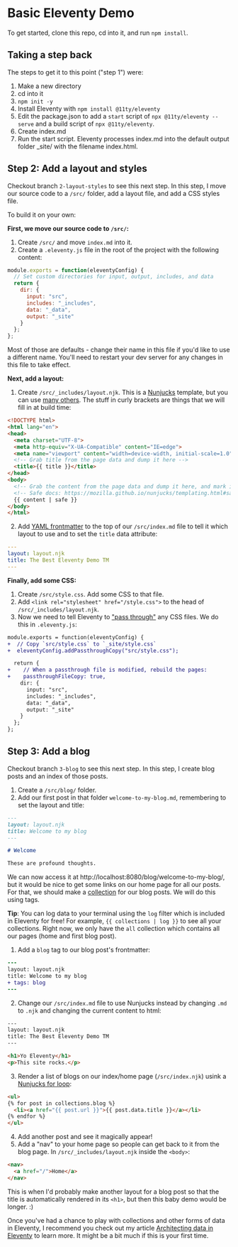# Basic Eleventy Demo

To get started, clone this repo, cd into it, and run `npm install`.

## Taking a step back

The steps to get it to this point ("step 1") were:

1. Make a new directory
2. cd into it
3. `npm init -y`
3. Install Eleventy with `npm install @11ty/eleventy`
4. Edit the package.json to add a `start` script of `npx @11ty/eleventy --serve` and a build script of `npx @11ty/eleventy`.
5. Create index.md
6. Run the start script. Eleventy processes index.md into the default output folder _site/ with the filename index.html.

## Step 2: Add a layout and styles

Checkout branch `2-layout-styles` to see this next step. In this step, I move our source code to a `/src/` folder, add a layout file, and add a CSS styles file.

To build it on your own:

**First, we move our source code to `/src/`:**

1. Create `/src/` and move `index.md` into it.
2. Create a `.eleventy.js` file in the root of the project with the following content:

```javascript
module.exports = function(eleventyConfig) {
  // Set custom directories for input, output, includes, and data
  return {
    dir: {
      input: "src",
      includes: "_includes",
      data: "_data",
      output: "_site"
    }
  };
};
```

Most of those are defaults - change their name in this file if you'd like to use a different name. You'll need to restart your dev server for any changes in this file to take effect.

**Next, add a layout:**

1. Create `/src/_includes/layout.njk`. This is a [Nunjucks](https://mozilla.github.io/nunjucks/) template, but you can use [many others](https://www.11ty.dev/docs/). The stuff in curly brackets are things that we will fill in at build time:
  ```html
  <!DOCTYPE html>
  <html lang="en">
  <head>
    <meta charset="UTF-8">
    <meta http-equiv="X-UA-Compatible" content="IE=edge">
    <meta name="viewport" content="width=device-width, initial-scale=1.0">
    <!-- Grab title from the page data and dump it here -->
    <title>{{ title }}</title>
  </head>
  <body>
    <!-- Grab the content from the page data and dump it here, and mark it as safe -->
    <!-- Safe docs: https://mozilla.github.io/nunjucks/templating.html#safe -->
    {{ content | safe }}
  </body>
  </html>
  ```
2. Add [YAML frontmatter](https://www.11ty.dev/docs/data-frontmatter/) to the top of our `/src/index.md` file to tell it which layout to use and to set the `title` data attribute:
  ```yaml
  ---
  layout: layout.njk
  title: The Best Eleventy Demo TM
  ---
  ```


**Finally, add some CSS:**

1. Create `/src/style.css`. Add some CSS to that file.
2. Add `<link rel="stylesheet" href="/style.css">` to the head of `/src/_includes/layout.njk`.
3. Now we need to tell Eleventy to ["pass through"](https://www.11ty.dev/docs/copy/#manual-passthrough-file-copy-(faster)) any CSS files. We do this in `.eleventy.js`:
  ```diff
  module.exports = function(eleventyConfig) {
  +  // Copy `src/style.css` to `_site/style.css`
  +  eleventyConfig.addPassthroughCopy("src/style.css");

    return {
  +    // When a passthrough file is modified, rebuild the pages:
  +    passthroughFileCopy: true,
      dir: {
        input: "src",
        includes: "_includes",
        data: "_data",
        output: "_site"
      }
    };
  };
  ```

## Step 3: Add a blog

Checkout branch `3-blog` to see this next step. In this step, I create blog posts and an index of those posts.

1. Create a `/src/blog/` folder.
2. Add our first post in that folder `welcome-to-my-blog.md`, remembering to set the layout and title:

```md
---
layout: layout.njk
title: Welcome to my blog
---

# Welcome

These are profound thoughts.
```

We can now access it at http://localhost:8080/blog/welcome-to-my-blog/, but it would be nice to get some links on our home page for all our posts. For that, we should make a [collection](https://www.11ty.dev/docs/collections/) for our blog posts. We will do this using tags.

**Tip**: You can log data to your terminal using the `log` filter which is included in Eleventy for free! For example, `{{ collections | log }}` to see all your collections. Right now, we only have the `all` collection which contains all our pages (home and first blog post).

1. Add a `blog` tag to our blog post's frontmatter:
  ```diff
  ---
  layout: layout.njk
  title: Welcome to my blog
  + tags: blog
  ---
  ```
2. Change our `/src/index.md` file to use Nunjucks instead by changing `.md` to `.njk` and changing the current content to html:
  ```html
  ---
  layout: layout.njk
  title: The Best Eleventy Demo TM
  ---

  <h1>Yo Eleventy</h1>
  <p>This site rocks.</p>
  ```
3. Render a list of blogs on our index/home page (`/src/index.njk`) usink a [Nunjucks for loop](https://mozilla.github.io/nunjucks/templating.html#for):
  ```html
  <ul>
  {% for post in collections.blog %}
    <li><a href="{{ post.url }}">{{ post.data.title }}</a></li>
  {% endfor %}
  </ul>
  ```
4. Add another post and see it magically appear!
5. Add a "nav" to your home page so people can get back to it from the blog page. In `/src/_includes/layout.njk` inside the `<body>`:
  ```html
  <nav>
    <a href="/">Home</a>
  </nav>
  ```

This is when I'd probably make another layout for a blog post so that the title is automatically rendered in its `<h1>`, but then this baby demo would be longer. :)

Once you've had a chance to play with collections and other forms of data in Eleventy, I recommend you check out my article [Architecting data in Eleventy](https://sia.codes/posts/architecting-data-in-eleventy/) to learn more. It might be a bit much if this is your first time.
